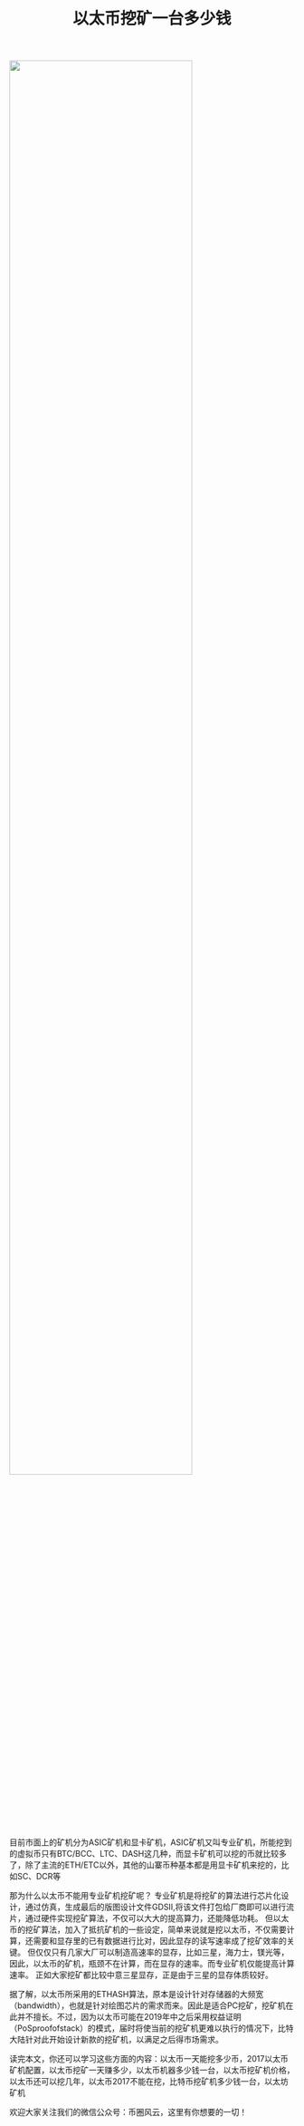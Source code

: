 ﻿---
layout: post
title: "以太币挖矿一台多少钱"
description: "以太币挖矿一台多少钱以太币一天能挖多少币，2017以太币矿机配置，以太币挖矿一天赚多少，以太币机器多少钱一台，以太币挖矿机价格，以太币还可以挖几年，以太币2017不能在挖，比特币挖矿机多少钱一台，以太坊矿机"
tags: [以太币挖矿一台多少钱,区块链,tkc,买币网]
categories: [币圈风云,TKC]
---
<img src="http://cdn.utouu.com/biiduuuser/1517991532604.png" width="80%"/>

目前市面上的矿机分为ASIC矿机和显卡矿机，ASIC矿机又叫专业矿机，所能挖到的虚拟币只有BTC/BCC、LTC、DASH这几种，而显卡矿机可以挖的币就比较多了，除了主流的ETH/ETC以外，其他的山寨币种基本都是用显卡矿机来挖的，比如SC、DCR等

那为什么以太币不能用专业矿机挖矿呢？
专业矿机是将挖矿的算法进行芯片化设计，通过仿真，生成最后的版图设计文件GDSII,将该文件打包给厂商即可以进行流片，通过硬件实现挖矿算法，不仅可以大大的提高算力，还能降低功耗。
但以太币的挖矿算法，加入了抵抗矿机的一些设定，简单来说就是挖以太币，不仅需要计算，还需要和显存里的已有数据进行比对，因此显存的读写速率成了挖矿效率的关键。
但仅仅只有几家大厂可以制造高速率的显存，比如三星，海力士，镁光等，因此，以太币的矿机，瓶颈不在计算，而在显存的速率。而专业矿机仅能提高计算速率。
正如大家挖矿都比较中意三星显存，正是由于三星的显存体质较好。

据了解，以太币所采用的ETHASH算法，原本是设计针对存储器的大频宽（bandwidth），也就是针对绘图芯片的需求而来。因此是适合PC挖矿，挖矿机在此并不擅长。不过，因为以太币可能在2019年中之后采用权益证明（PoSproofofstack）的模式，届时将使当前的挖矿机更难以执行的情况下，比特大陆针对此开始设计新款的挖矿机，以满足之后得市场需求。



读完本文，你还可以学习这些方面的内容：以太币一天能挖多少币，2017以太币矿机配置，以太币挖矿一天赚多少，以太币机器多少钱一台，以太币挖矿机价格，以太币还可以挖几年，以太币2017不能在挖，比特币挖矿机多少钱一台，以太坊矿机


欢迎大家关注我们的微信公众号：币圈风云，这里有你想要的一切！